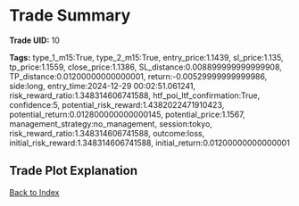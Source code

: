 # Trade Summary

**Trade UID:** 10 

**Tags:** type_1_m15:True, type_2_m15:True, entry_price:1.1439, sl_price:1.135, tp_price:1.1559, close_price:1.1386, SL_distance:0.008899999999999908, TP_distance:0.01200000000000001, return:-0.00529999999999986, side:long, entry_time:2024-12-29 00:02:51.061241, risk_reward_ratio:1.348314606741588, htf_poi_ltf_confirmation:True, confidence:5, potential_risk_reward:1.4382022471910423, potential_return:0.012800000000000145, potential_price:1.1567, management_strategy:no_management, session:tokyo, risk_reward_ratio:1.348314606741588, outcome:loss, initial_risk_reward:1.348314606741588, initial_return:0.01200000000000001

## Trade Plot Explanation


[Back to Index](index.md)
